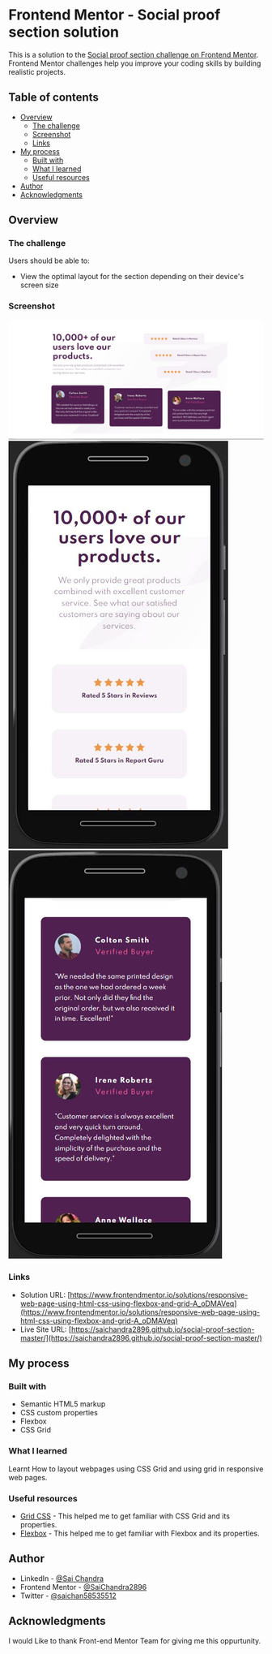 # Frontend Mentor - Social proof section solution

This is a solution to the [Social proof section challenge on Frontend Mentor](https://www.frontendmentor.io/challenges/social-proof-section-6e0qTv_bA). Frontend Mentor challenges help you improve your coding skills by building realistic projects.

## Table of contents

- [Overview](#overview)
  - [The challenge](#the-challenge)
  - [Screenshot](#screenshot)
  - [Links](#links)
- [My process](#my-process)
  - [Built with](#built-with)
  - [What I learned](#what-i-learned)
  - [Useful resources](#useful-resources)
- [Author](#author)
- [Acknowledgments](#acknowledgments)

## Overview

### The challenge

Users should be able to:

- View the optimal layout for the section depending on their device's screen size

### Screenshot

![](./images/Screenshot.JPG)
![](./images/Screenshot-mobile.JPG)
![](./images/Screenshot-mobile-2.JPG)

### Links

- Solution URL: [https://www.frontendmentor.io/solutions/responsive-web-page-using-html-css-using-flexbox-and-grid-A_oDMAVeq](https://www.frontendmentor.io/solutions/responsive-web-page-using-html-css-using-flexbox-and-grid-A_oDMAVeq)
- Live Site URL: [https://saichandra2896.github.io/social-proof-section-master/](https://saichandra2896.github.io/social-proof-section-master/)

## My process

### Built with

- Semantic HTML5 markup
- CSS custom properties
- Flexbox
- CSS Grid

### What I learned

Learnt How to layout webpages using CSS Grid and using grid in responsive web pages.

### Useful resources

- [Grid CSS](https://developer.mozilla.org/en-US/docs/Web/CSS/CSS_Grid_Layout) - This helped me to get familiar with CSS Grid and its properties.
- [Flexbox](https://developer.mozilla.org/en-US/docs/Learn/CSS/CSS_layout/Flexbox) - This helped me to get familiar with Flexbox and its properties.

## Author

- LinkedIn - [@Sai Chandra](https://www.linkedin.com/in/sai-chandra-065101152/)
- Frontend Mentor - [@SaiChandra2896](https://www.frontendmentor.io/profile/SaiChandra2896)
- Twitter - [@saichan58535512](https://twitter.com/saichan58535512)

## Acknowledgments

I would Like to thank Front-end Mentor Team for giving me this oppurtunity.
